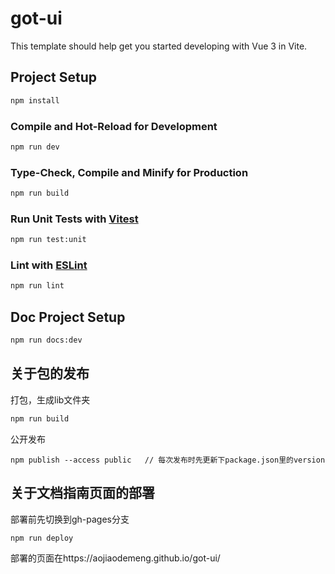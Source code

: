 # got-ui

This template should help get you started developing with Vue 3 in Vite.

## Project Setup

```sh
npm install
```

### Compile and Hot-Reload for Development

```sh
npm run dev
```

### Type-Check, Compile and Minify for Production

```sh
npm run build
```

### Run Unit Tests with [Vitest](https://vitest.dev/)

```sh
npm run test:unit
```

### Lint with [ESLint](https://eslint.org/)

```sh
npm run lint
```

## Doc Project Setup

```sh
npm run docs:dev
```

## 关于包的发布

打包，生成lib文件夹

```sh
npm run build
```

公开发布

```
npm publish --access public   // 每次发布时先更新下package.json里的version
```

## 关于文档指南页面的部署

部署前先切换到gh-pages分支

```sh
npm run deploy
```

部署的页面在https://aojiaodemeng.github.io/got-ui/
